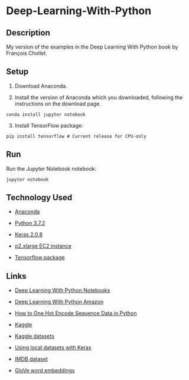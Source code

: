 
# Deep-Learning-With-Python

## Description

My version of the examples in the Deep Learning With Python book by François Chollet.

## Setup

1. Download Anaconda.

2. Install the version of Anaconda which you downloaded, following the instructions on the download page.
```
conda install jupyter notebook
```

3. Install TensorFlow package:
```
pip install tensorflow # Current release for CPU-only
```

## Run

Run the Jupyter Notebook notebook:
```
jupyter notebook
```

## Technology Used

- [Anaconda](https://www.anaconda.com/)

- [Python 3.7.2](https://www.python.org/)

- [Keras 2.0.8](https://keras.io/)

- [p2.xlarge EC2 instance](https://aws.amazon.com/fr/ec2/instance-types/p2/)

- [Tensorflow package](https://www.tensorflow.org/install/#overview)

## Links

- [Deep Learning With Python Notebooks](https://github.com/fchollet/deep-learning-with-python-notebooks)

- [Deep Learning With Python Amazon](https://www.amazon.ca/dp/1617294438/ref=cm_sw_r_cp_apa_i_SfdjCb4CFBTJX)

- [How to One Hot Encode Sequence Data in Python](https://machinelearningmastery.com/how-to-one-hot-encode-sequence-data-in-python/)

- [Kaggle](https://www.kaggle.com/)

- [Kaggle datasets](https://www.kaggle.com/datasets)

- [Using local datasets with Keras](https://www.kaggle.com/fchollet/simple-deep-mlp-with-keras)

- [IMDB dataset](http://ai.stanford.edu/~amaas/data/sentiment/)

- [GloVe word embeddings](https://nlp.stanford.edu/projects/glove/)
